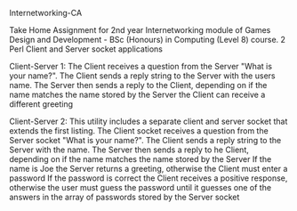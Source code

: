 Internetworking-CA

Take Home Assignment for 2nd year Internetworking module of Games Design and Development - 
BSc (Honours) in Computing (Level 8) course. 2 Perl Client and Server socket applications

Client-Server 1: 
The Client receives a question from the Server "What is your name?". 
The Client sends a reply string to the Server with the users name. 
The Server then sends a reply to the Client, depending on if the name matches the name 
stored by the Server the Client can receive a different greeting

Client-Server 2: 
This utility includes a separate client and server socket that extends the first listing.
The Client socket receives a question from the Server socket "What is your name?".
The Client sends a reply string to the Server with the name.
The Server then sends a reply to he Client, depending on if the name matches 
the name stored by the Server
If the name is Joe the Server returns a greeting, otherwise the Client must enter a password
If the password is correct the Client receives a positive response, otherwise the user must 
guess the password until it guesses one of the answers in the array of passwords stored by the Server socket
